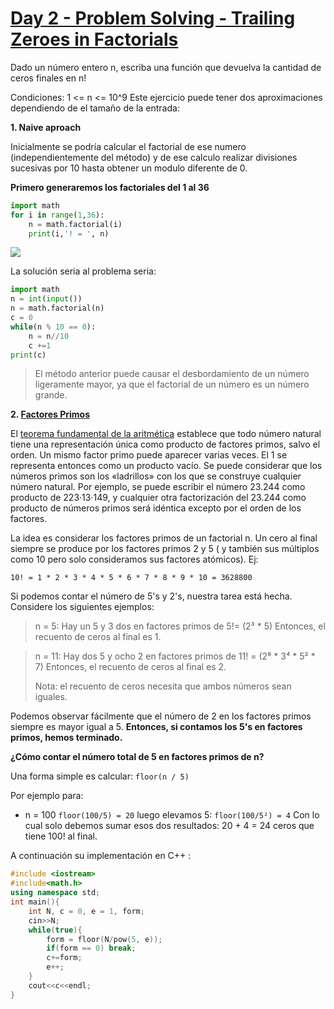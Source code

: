 # [Day 2 - Problem Solving - Trailing Zeroes in Factorials](https://online.codingblocks.com/app/player/92078/content/80922/7748)
Dado un número entero n, escriba una función que devuelva la cantidad  de ceros finales en n!

Condiciones:   1 <= n <= 10^9
Este ejercicio puede tener dos aproximaciones dependiendo de el tamaño de la entrada: 

 **1. Naive aproach**
 
Inicialmente se podría calcular el factorial de ese numero (independientemente del método) y de ese calculo realizar divisiones sucesivas por 10 hasta obtener un modulo diferente de 0.

**Primero generaremos los factoriales del 1 al 36**
```python
import math
for i in range(1,36):
    n = math.factorial(i)
    print(i,'! = ', n)

```
![](https://i.imgur.com/237or29.png)

La solución seria al problema seria:
```python
import math
n = int(input())
n = math.factorial(n)
c = 0
while(n % 10 == 0):
    n = n//10
    c +=1
print(c)
```
> El método anterior puede causar el desbordamiento de un número
> ligeramente mayor, ya que el factorial de un número es un número
> grande.

 **2. [Factores Primos](http://en.wikipedia.org/wiki/Prime_factor)**
 
 El  [teorema fundamental de la aritmética](https://es.wikipedia.org/wiki/Teorema_fundamental_de_la_aritm%C3%A9tica "Teorema fundamental de la aritmética")  establece que todo número natural tiene una representación única como producto de factores primos, salvo el orden. Un mismo factor primo puede aparecer varias veces. El 1 se representa entonces como un producto vacío.
Se puede considerar que los números primos son los «ladrillos» con los que se construye cualquier número natural. Por ejemplo, se puede escribir el número 23.244 como producto de 223·13·149, y cualquier otra factorización del 23.244 como producto de números primos será idéntica excepto por el orden de los factores.

La idea es considerar los factores primos de un factorial n. Un cero al final siempre se produce por los factores primos 2 y 5 ( y también sus múltiplos como 10 pero solo consideramos sus factores atómicos). Ej:

    10! = 1 * 2 * 3 * 4 * 5 * 6 * 7 * 8 * 9 * 10 = 3628800

Si podemos contar el número de 5's y 2's, nuestra tarea está hecha. Considere los siguientes ejemplos:
> n = 5: Hay un 5 y 3 dos en factores primos de 5!= (2³ * 5) Entonces, el recuento de ceros al final es 1.

> n = 11: Hay dos 5 y ocho 2 en factores primos de 11! = (2⁸ * 3⁴ * 5² * 7)
> Entonces, el recuento de ceros al final es 2.
> 
>Nota: el recuento de ceros necesita que ambos números sean iguales.

Podemos observar fácilmente que el número de 2 en los factores primos siempre es mayor igual a  5. **Entonces, si contamos los 5's en factores primos, hemos terminado.**

**¿Cómo contar el número total de 5 en factores primos de n?** 

Una forma simple es calcular: `floor(n / 5)`

Por ejemplo para:

* n = 100 `floor(100/5) = 20`  luego elevamos 5:  `floor(100/5²) = 4`
 Con lo cual solo debemos sumar esos dos resultados: 20 + 4 = 24 ceros que tiene 100! al final.

A continuación su implementación en C++ :

```c++
#include <iostream>
#include<math.h>
using namespace std;
int main(){
    int N, c = 0, e = 1, form;
    cin>>N;
    while(true){
        form = floor(N/pow(5, e));
        if(form == 0) break;
        c+=form;
        e++;
    }
    cout<<c<<endl;
}
```
<!--stackedit_data:
eyJoaXN0b3J5IjpbLTYwMzUxMDM4OSwtNjQ4MTgyNTIxLC0xMD
A1ODgxNzIsNTgyNTM5OTIxLDMyNDU5OTQ3NSwtOTU5NjI4Mjk4
LDEwMjUwMDk3NjQsLTE2NzgxNzUyNjAsNjYyNTMyNjAwXX0=
-->